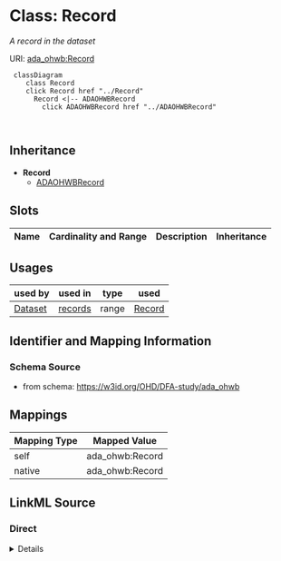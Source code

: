 

# Class: Record 


_A record in the dataset_





URI: [ada_ohwb:Record](https://w3id.org/OHD/DFA-study/ada_ohwb/Record)






```mermaid
 classDiagram
    class Record
    click Record href "../Record"
      Record <|-- ADAOHWBRecord
        click ADAOHWBRecord href "../ADAOHWBRecord"
      
      
```





## Inheritance
* **Record**
    * [ADAOHWBRecord](ADAOHWBRecord.md)



## Slots

| Name | Cardinality and Range | Description | Inheritance |
| ---  | --- | --- | --- |





## Usages

| used by | used in | type | used |
| ---  | --- | --- | --- |
| [Dataset](Dataset.md) | [records](records.md) | range | [Record](Record.md) |






## Identifier and Mapping Information







### Schema Source


* from schema: https://w3id.org/OHD/DFA-study/ada_ohwb




## Mappings

| Mapping Type | Mapped Value |
| ---  | ---  |
| self | ada_ohwb:Record |
| native | ada_ohwb:Record |







## LinkML Source

<!-- TODO: investigate https://stackoverflow.com/questions/37606292/how-to-create-tabbed-code-blocks-in-mkdocs-or-sphinx -->

### Direct

<details>
```yaml
name: Record
description: A record in the dataset
from_schema: https://w3id.org/OHD/DFA-study/ada_ohwb

```
</details>

### Induced

<details>
```yaml
name: Record
description: A record in the dataset
from_schema: https://w3id.org/OHD/DFA-study/ada_ohwb

```
</details>